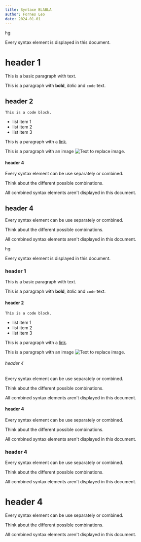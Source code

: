 ```yaml
---
title: Syntaxe BLABLA
author: Fornes Leo
date: 2024-01-01
---
```


hg

Every syntax element is displayed in this document.

# header 1

This is a basic paragraph with text.

This is a paragraph with **bold**, *italic* and `code` text.

## header 2

```
This is a code block.
```
- list item 1
- list item 2
- list item 3

This is a paragraph with a [link](https://www.youtube.com/watch?v=dQw4w9WgXcQ&ab_channel=RickAstley).

This is a paragraph with an image ![Text to replace image](https://cdn-images-1.medium.com/max/697/1*tsHrUKwQXG1YZX0l957ISw.png).

#### header 4

Every syntax element can be use separately or combined.

Think about the different possible combinations.

All combined syntax elements aren't displayed in this document.

## header 4

Every syntax element can be use separately or combined.

Think about the different possible combinations.

All combined syntax elements aren't displayed in this document.

hg

Every syntax element is displayed in this document.

### header 1

This is a basic paragraph with text.

This is a paragraph with **bold**, *italic* and `code` text.

#### header 2

```
This is a code block.
```
- list item 1
- list item 2
- list item 3

This is a paragraph with a [link](https://www.youtube.com/watch?v=dQw4w9WgXcQ&ab_channel=RickAstley).

This is a paragraph with an image ![Text to replace image](https://cdn-images-1.medium.com/max/697/1*tsHrUKwQXG1YZX0l957ISw.png).

###### header 4

Every syntax element can be use separately or combined.

Think about the different possible combinations.

All combined syntax elements aren't displayed in this document.

#### header 4

Every syntax element can be use separately or combined.

Think about the different possible combinations.

All combined syntax elements aren't displayed in this document.

### header 4

Every syntax element can be use separately or combined.

Think about the different possible combinations.

All combined syntax elements aren't displayed in this document.

# header 4

Every syntax element can be use separately or combined.

Think about the different possible combinations.

All combined syntax elements aren't displayed in this document.

